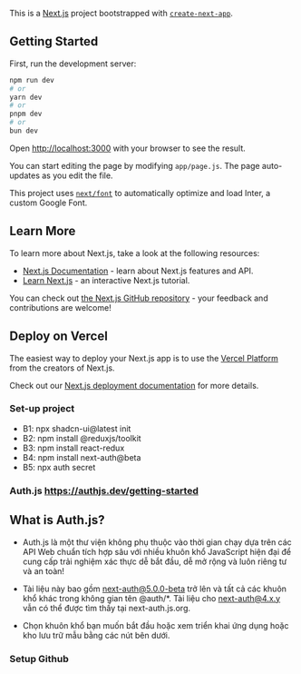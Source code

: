 This is a [Next.js](https://nextjs.org/) project bootstrapped with [`create-next-app`](https://github.com/vercel/next.js/tree/canary/packages/create-next-app).

## Getting Started

First, run the development server:

```bash
npm run dev
# or
yarn dev
# or
pnpm dev
# or
bun dev
```

Open [http://localhost:3000](http://localhost:3000) with your browser to see the result.

You can start editing the page by modifying `app/page.js`. The page auto-updates as you edit the file.

This project uses [`next/font`](https://nextjs.org/docs/basic-features/font-optimization) to automatically optimize and load Inter, a custom Google Font.

## Learn More

To learn more about Next.js, take a look at the following resources:

- [Next.js Documentation](https://nextjs.org/docs) - learn about Next.js features and API.
- [Learn Next.js](https://nextjs.org/learn) - an interactive Next.js tutorial.

You can check out [the Next.js GitHub repository](https://github.com/vercel/next.js/) - your feedback and contributions are welcome!

## Deploy on Vercel

The easiest way to deploy your Next.js app is to use the [Vercel Platform](https://vercel.com/new?utm_medium=default-template&filter=next.js&utm_source=create-next-app&utm_campaign=create-next-app-readme) from the creators of Next.js.

Check out our [Next.js deployment documentation](https://nextjs.org/docs/deployment) for more details.

### Set-up project
- B1: npx shadcn-ui@latest init
- B2: npm install @reduxjs/toolkit
- B3: npm install react-redux
- B4: npm install next-auth@beta
- B5: npx auth secret

### Auth.js https://authjs.dev/getting-started

## What is Auth.js?

- Auth.js là một thư viện không phụ thuộc vào thời gian chạy dựa trên các API Web chuẩn tích hợp sâu với nhiều khuôn khổ JavaScript hiện đại để cung cấp trải nghiệm xác thực dễ bắt đầu, dễ mở rộng và luôn riêng tư và an toàn!

- Tài liệu này bao gồm next-auth@5.0.0-beta trở lên và tất cả các khuôn khổ khác trong không gian tên @auth/*. Tài liệu cho next-auth@4.x.y vẫn có thể được tìm thấy tại next-auth.js.org.

- Chọn khuôn khổ bạn muốn bắt đầu hoặc xem triển khai ứng dụng hoặc kho lưu trữ mẫu bằng các nút bên dưới.

### Setup Github